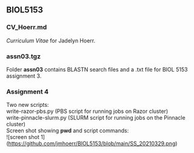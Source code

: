 ## BIOL5153

### CV_Hoerr.md
*Curriculum Vitae* for Jadelyn Hoerr.  
### assn03.tgz  
Folder **assn03** contains BLASTN search files and a .txt file for BIOL 5153 assignment 3.  
### Assignment 4
Two new scripts:  
write-razor-pbs.py (PBS script for running jobs on Razor cluster)  
write-pinnacle-slurm.py (SLURM script for running jobs on the Pinnacle cluster)  
Screen shot showing **pwd** and script commands:  
![screen shot 1] (https://github.com/jmhoerr/BIOL5153/blob/main/SS_20210329.png)

